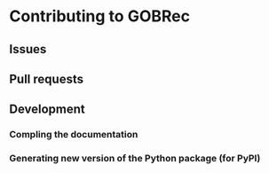 
# Contributing to GOBRec

## Issues

## Pull requests

## Development

### Compling the documentation

### Generating new version of the Python package (for PyPI)
